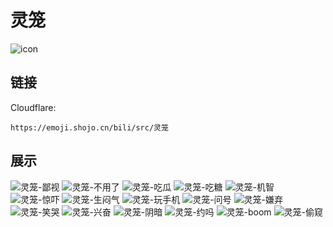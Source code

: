 # 灵笼
![icon](https://emoji.shojo.cn/bili/src/灵笼/icon.png)
## 链接
Cloudflare:
```
https://emoji.shojo.cn/bili/src/灵笼
```
## 展示
![灵笼-鄙视](https://emoji.shojo.cn/bili/src/灵笼/灵笼-鄙视.png)
![灵笼-不用了](https://emoji.shojo.cn/bili/src/灵笼/灵笼-不用了.png)
![灵笼-吃瓜](https://emoji.shojo.cn/bili/src/灵笼/灵笼-吃瓜.png)
![灵笼-吃糖](https://emoji.shojo.cn/bili/src/灵笼/灵笼-吃糖.png)
![灵笼-机智](https://emoji.shojo.cn/bili/src/灵笼/灵笼-机智.png)
![灵笼-惊吓](https://emoji.shojo.cn/bili/src/灵笼/灵笼-惊吓.png)
![灵笼-生闷气](https://emoji.shojo.cn/bili/src/灵笼/灵笼-生闷气.png)
![灵笼-玩手机](https://emoji.shojo.cn/bili/src/灵笼/灵笼-玩手机.png)
![灵笼-问号](https://emoji.shojo.cn/bili/src/灵笼/灵笼-问号.png)
![灵笼-嫌弃](https://emoji.shojo.cn/bili/src/灵笼/灵笼-嫌弃.png)
![灵笼-笑哭](https://emoji.shojo.cn/bili/src/灵笼/灵笼-笑哭.png)
![灵笼-兴奋](https://emoji.shojo.cn/bili/src/灵笼/灵笼-兴奋.png)
![灵笼-阴暗](https://emoji.shojo.cn/bili/src/灵笼/灵笼-阴暗.png)
![灵笼-约吗](https://emoji.shojo.cn/bili/src/灵笼/灵笼-约吗.png)
![灵笼-boom](https://emoji.shojo.cn/bili/src/灵笼/灵笼-boom.png)
![灵笼-偷窥](https://emoji.shojo.cn/bili/src/灵笼/灵笼-偷窥.png)
